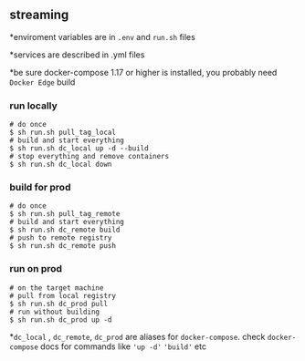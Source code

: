 
## streaming

*enviroment variables are in `.env` and `run.sh` files

*services are described in .yml files

*be sure docker-compose 1.17 or higher is installed, you probably need `Docker Edge` build


### run locally ###
```shell
# do once
$ sh run.sh pull_tag_local
# build and start everything
$ sh run.sh dc_local up -d --build
# stop everything and remove containers
$ sh run.sh dc_local down
```

### build for prod ###
```shell
# do once
$ sh run.sh pull_tag_remote
# build and start everything
$ sh run.sh dc_remote build
# push to remote registry
$ sh run.sh dc_remote push
```

### run on prod ###
```shell
# on the target machine
# pull from local registry
$ sh run.sh dc_prod pull
# run without building
$ sh run.sh dc_prod up -d

```

*`dc_local` , `dc_remote`, `dc_prod` are aliases for `docker-compose`. check `docker-compose` docs for commands like `'up -d'` `'build'` etc
